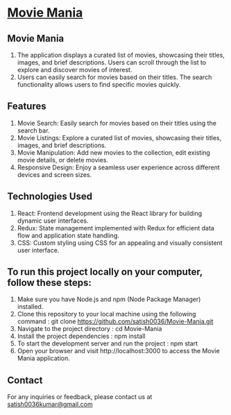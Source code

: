 # [Movie Mania](https://your-movie-mania-link.com)
## Movie Mania
1. The application displays a curated list of movies, showcasing their titles, images, and brief descriptions. Users can scroll through the list    to explore and discover movies of interest.
2. Users can easily search for movies based on their titles. The search functionality allows users to find specific movies quickly.

## Features
1. Movie Search: Easily search for movies based on their titles using the search bar.
2. Movie Listings: Explore a curated list of movies, showcasing their titles, images, and brief descriptions.
3. Movie Manipulation: Add new movies to the collection, edit existing movie details, or delete movies.
4. Responsive Design: Enjoy a seamless user experience across different devices and screen sizes.

## Technologies Used
1. React: Frontend development using the React library for building dynamic user interfaces.
2. Redux: State management implemented with Redux for efficient data flow and application state handling.
3. CSS: Custom styling using CSS for an appealing and visually consistent user interface.

## To run this project locally on your computer, follow these steps:
1. Make sure you have Node.js and npm (Node Package Manager) installed.
2. Clone this repository to your local machine using the following command : 
    git clone https://github.com/satish0036/Movie-Mania.git
3. Navigate to the project directory :
    cd Movie-Mania
4. Install the project dependencies :
    npm install
5. To start the development server and run the project :
    npm start
6. Open your browser and visit http://localhost:3000 to access the Movie Mania application.

## Contact
For any inquiries or feedback, please contact us at 
satish0036kumar@gmail.com
